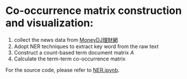 # Co-occurrence matrix construction and visualization:
1. collect the news data from [MoneyDJ理財網](https://www.moneydj.com/)
2. Adopt NER techniques to extract key word from the raw text
3. Construct a count-based term document matrix *A*
4. Calculate the term-term co-occurrence matrix

For the source code, please refer to [NER.ipynb](https://github.com/thtang/Fintech-Text-Mining-and-Machine-Learning/blob/master/hw2/NER.ipynb).
